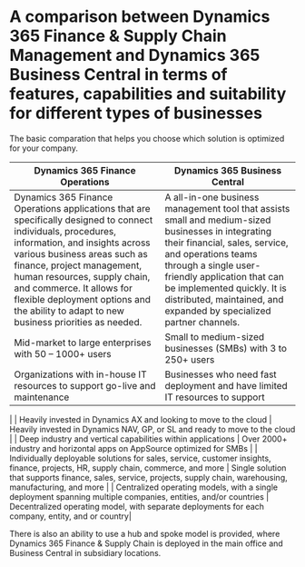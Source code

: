 # A comparison between Dynamics 365 Finance & Supply Chain Management and Dynamics 365 Business Central in terms of features, capabilities and suitability for different types of businesses


The basic comparation that helps you choose which solution is optimized for your company.

| Dynamics 365 Finance Operations| Dynamics 365 Business Central|
|-----------------------|--------------------------------------------------|
| Dynamics 365 Finance Operations applications that are specifically designed to connect individuals, procedures, information, and insights across various business areas such as finance, project management, human resources, supply chain, and commerce. It allows for flexible deployment options and the ability to adapt to new business priorities as needed. | A all-in-one business management tool that assists small and medium-sized businesses in integrating their financial, sales, service, and operations teams through a single user-friendly application that can be implemented quickly. It is distributed, maintained, and expanded by specialized partner channels. |
| Mid-market to large enterprises with 50 – 1000+ users | Small to medium-sized businesses (SMBs) with 3 to 250+ users |
| Organizations with in-house IT resources to support go-live and maintenance | Businesses who need fast deployment and have limited IT resources to support |
|
| Heavily invested in Dynamics AX and looking to move to the cloud  | Heavily invested in Dynamics NAV, GP, or SL and ready to move to the cloud                                          |
| Deep industry and vertical capabilities within applications | Over 2000+ industry and horizontal apps on AppSource optimized for SMBs  |
| Individually deployable solutions for sales, service, customer insights, finance, projects, HR, supply chain, commerce, and more | Single solution that supports finance, sales, service, projects, supply chain, warehousing, manufacturing, and more |
| Centralized operating models, with a single deployment spanning multiple companies, entities, and/or countries  | Decentralized operating model, with separate deployments for each company, entity, and or country|

There is also an ability to use a hub and spoke model is provided, where Dynamics 365 Finance & Supply Chain is deployed in the main office and Business Central in subsidiary locations.
